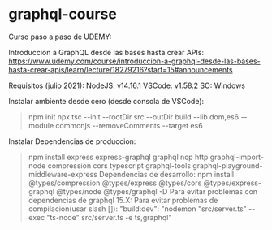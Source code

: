 # graphql-course

Curso paso a paso de UDEMY: 

Introduccion a GraphQL desde las bases hasta crear APIs: https://www.udemy.com/course/introduccion-a-graphql-desde-las-bases-hasta-crear-apis/learn/lecture/18279216?start=15#announcements

Requisitos (julio 2021):
NodeJS: v14.16.1
VSCode: v1.58.2
SO: Windows

Instalar ambiente desde cero (desde consola de VSCode):
>npm init
>npx tsc --init --rootDir src --outDir build --lib dom,es6 --module commonjs --removeComments --target es6

Instalar Dependencias de produccion:
>npm install express express-graphql graphql ncp http graphql-import-node compression cors typescript graphql-tools graphql-playground-middleware-express
Dependencias de desarrollo:
>npm install @types/compression @types/express @types/cors @types/express-graphql @types/node @types/graphql -D
Para evitar problemas con dependencias de graphql 15.X:
Para evitar problemas de compilacion(usar slash [\]):
"build:dev": "nodemon \"src/server.ts\" --exec \"ts-node\" src/server.ts -e ts,graphql"
